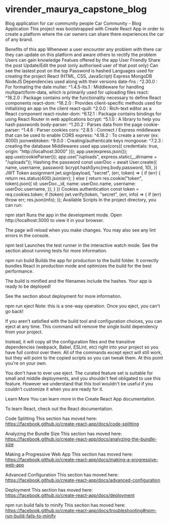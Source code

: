 # virender_maurya_capstone_blog
Blog application for car community people
Car Community - Blog Application
This project was bootstrapped with Create React App in order to create a platform where the car owners can share there experiences the car of any brand.

Benefits of this app
Whenever a user encounter any problem with there car they can update on this platform and aware others to rectify the problem
Users can gain knowledge
Featues offered by the app
User Friendly
Share the post
Update/Edit the post (only authorised user of that post only)
Can see the lastest post on the top
Password is hashed
Languages used for creating the project
React (HTML, CSS, JavaScript)
Express
MongoDB
NodeJS
Dependencies used along with their versions
date-fns : ^2.30.0 : For formating the date
multer: ^1.4.5-lts.1 : Middleware for handling multipart/form-data, which is primarily used for uploading files
react: ^18.2.0 : Package contains only the functionality necessary to define React components
react-dom: ^18.2.0 : Provides client-specific methods used for initializing an app on the client
react-quill: ^2.0.0 : Rich-text editor as a React component
react-router-dom: ^6.12.1 : Package contains bindings for using React Router in web applications
bcrypt: ^5.1.0 : A library to help you hash passwords
body-parser: ^1.20.2 : Parses data from the page
cookie-parser: ^1.4.6 : Parser cookies
cors: ^2.8.5 : Connect / Express middleware that can be used to enable CORS
express: ^4.18.2 : To create a server (ex: 4000)
jsonwebtoken: ^9.0.0 : Creating/authenticate keys
mongoose: ^7.2.3 : creating the database
Middlewares used
app.use(cors({ credentials: true, origin: "http://localhost:3000" }));
app.use(express.json());
app.use(cookieParser());
app.use("/uploads", express.static(__dirname + "/uploads"));
Hashing the password
const userDoc = await User.create({
      name,
      username,
      password: bcrypt.hashSync(req.body.password, 10),
    })
JWT Token assignment
    jwt.sign(payload, "secret", (err, token) => {
      if (err) {
        return res.status(400).json(err);
      } else {
        return res.cookie("token", token).json({
          id: userDoc._id,
          name: userDoc.name,
          username: userDoc.username,
        });
      }
    })
Cookies authentication
  const token = req.cookies.token;
  if (token)
    jwt.verify(token, "secret", (err, info) => {
      if (err) throw err;
      res.json(info);
    });
Available Scripts
In the project directory, you can run:

npm start
Runs the app in the development mode.
Open http://localhost:3000 to view it in your browser.

The page will reload when you make changes.
You may also see any lint errors in the console.

npm test
Launches the test runner in the interactive watch mode.
See the section about running tests for more information.

npm run build
Builds the app for production to the build folder.
It correctly bundles React in production mode and optimizes the build for the best performance.

The build is minified and the filenames include the hashes.
Your app is ready to be deployed!

See the section about deployment for more information.

npm run eject
Note: this is a one-way operation. Once you eject, you can't go back!

If you aren't satisfied with the build tool and configuration choices, you can eject at any time. This command will remove the single build dependency from your project.

Instead, it will copy all the configuration files and the transitive dependencies (webpack, Babel, ESLint, etc) right into your project so you have full control over them. All of the commands except eject will still work, but they will point to the copied scripts so you can tweak them. At this point you're on your own.

You don't have to ever use eject. The curated feature set is suitable for small and middle deployments, and you shouldn't feel obligated to use this feature. However we understand that this tool wouldn't be useful if you couldn't customize it when you are ready for it.

Learn More
You can learn more in the Create React App documentation.

To learn React, check out the React documentation.

Code Splitting
This section has moved here: https://facebook.github.io/create-react-app/docs/code-splitting

Analyzing the Bundle Size
This section has moved here: https://facebook.github.io/create-react-app/docs/analyzing-the-bundle-size

Making a Progressive Web App
This section has moved here: https://facebook.github.io/create-react-app/docs/making-a-progressive-web-app

Advanced Configuration
This section has moved here: https://facebook.github.io/create-react-app/docs/advanced-configuration

Deployment
This section has moved here: https://facebook.github.io/create-react-app/docs/deployment

npm run build fails to minify
This section has moved here: https://facebook.github.io/create-react-app/docs/troubleshooting#npm-run-build-fails-to-minify
